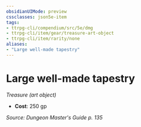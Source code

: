 ```yaml
---
obsidianUIMode: preview
cssclasses: json5e-item
tags:
- ttrpg-cli/compendium/src/5e/dmg
- ttrpg-cli/item/gear/treasure-art-object
- ttrpg-cli/item/rarity/none
aliases: 
- "Large well-made tapestry"
---
```

# Large well-made tapestry
*Treasure (art object)*  


- **Cost**: 250 gp

*Source: Dungeon Master's Guide p. 135*